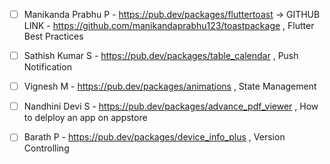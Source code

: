 - [ ] Manikanda Prabhu P -  https://pub.dev/packages/fluttertoast -> GITHUB LINK - https://github.com/manikandaprabhu123/toastpackage , Flutter Best Practices

- [ ] Sathish Kumar S - https://pub.dev/packages/table_calendar , Push Notification

- [ ] Vignesh M - https://pub.dev/packages/animations , State Management

- [ ] Nandhini Devi S - https://pub.dev/packages/advance_pdf_viewer , How to delploy an app on appstore

- [ ] Barath P - https://pub.dev/packages/device_info_plus , Version Controlling
